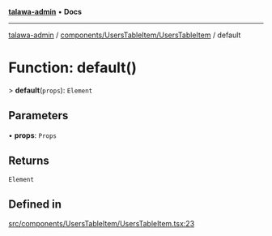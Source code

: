 [**talawa-admin**](../../../../README.md) • **Docs**

***

[talawa-admin](../../../../modules.md) / [components/UsersTableItem/UsersTableItem](../README.md) / default

# Function: default()

\> **default**(`props`): `Element`

## Parameters

• **props**: `Props`

## Returns

`Element`

## Defined in

[src/components/UsersTableItem/UsersTableItem.tsx:23](https://github.com/PalisadoesFoundation/talawa-admin/blob/84f5af8b3720f5b290ac28bcfd7071c13e1f93aa/src/components/UsersTableItem/UsersTableItem.tsx#L23)
